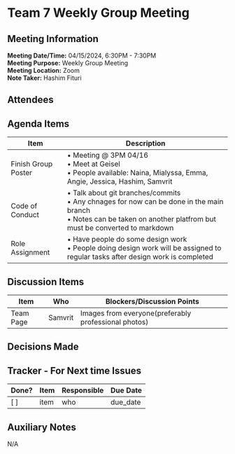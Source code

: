 # Team 7 Weekly Group Meeting

## Meeting Information

**Meeting Date/Time:** 04/15/2024, 6:30PM - 7:30PM  <br>
**Meeting Purpose:** Weekly Group Meeting<br>
**Meeting Location:**  Zoom <br>
**Note Taker:** Hashim Fituri

## Attendees

## Agenda Items


| Item          | Description                 |
| ------------- | --------------------------- |
| Finish Group Poster | • Meeting @ 3PM 04/16<br>• Meet at Geisel <br>• People available: Naina, Mialyssa, Emma, Angie, Jessica, Hashim, Samvrit |
| Code of Conduct| • Talk about git branches/commits <br>• Any chnages for now can be done in the main branch <br>• Notes can be taken on another platfrom but must be converted to markdown|
| Role Assignment| • Have people do some design work <br> • People doing design work will be assigned to regular tasks after design work is completed |

## Discussion Items

| Item | Who | Blockers/Discussion Points |
| ---- | --- | -------------------------- |
| Team Page | Samvrit | Images from everyone(preferably professional photos) |

## Decisions Made

## Tracker - For Next time Issues

| Done? | Item | Responsible | Due Date |
| ----- | ---- | ----------- | -------- |
| [ ]   | item | who         | due_date |

## Auxiliary Notes

N/A
